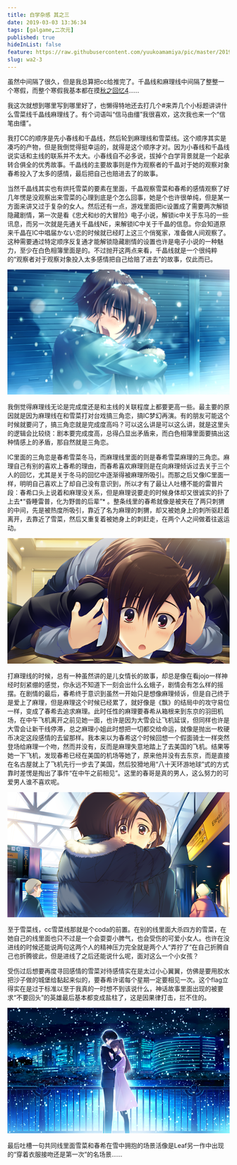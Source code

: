 ```yaml
---
title: 白学杂感 其之三
date: 2019-03-03 13:36:34
tags: [galgame,二次元]
published: true
hideInList: false
feature: https://raw.githubusercontent.com/yuukoamamiya/pic/master/20190508133845.png
slug: wa2-3
---
```

虽然中间隔了很久，但是我总算把cc给推完了。千晶线和麻理线中间隔了整整一个寒假，而整个寒假我基本都在摸[秋之回忆4](https://yuukoamamiya.github.io/p/mo4/)……

<!-- more -->

我这次就想到哪里写到哪里好了，也懒得特地还去打几个#来弄几个小标题讲讲什么雪菜线千晶线麻理线了。有个词语叫“信马由缰”我很喜欢，这次我也来一个“信笔由缰”。

我打CC的顺序是先小春线和千晶线，然后轮到麻理线和雪菜线。这个顺序其实是凑巧的产物，但是我倒觉得挺幸运的，就得是这个顺序才对。因为小春线和千晶线说实话和主线的联系并不太大。小春线自不必多说，拔掉个白学背景就是一个起承转合俱全的优秀故事。千晶线的主要故事则是作为观察者的千晶对于她的观察对象春希投入了太多的感情，最后把自己也赔进去了的故事。

当然千晶线其实也有烘托雪菜的要素在里面，千晶观察雪菜和春希的感情观察了好几年愣是没观察出来雪菜的心理到底是个怎么回事，她是个也许很单纯，但是某一方面来讲又过于复杂的女人。然后还有一点，游戏里面把ic设置成了需要两次解锁隐藏剧情，第一次是看《忠犬和纱的大冒险》电子小说，解锁ic中关于东马的一些讯息，而另一次就是先通关千晶线NE，来解锁IC中关于千晶的信息。你会知道原来千晶在IC中唱届かない恋的时候就已经盯上这三个俏冤家，准备做人间观察了。这种需要通过特定顺序反复通才能解锁隐藏剧情的设置也许是电子小说的一种魅力，至少在白色相簿里面是的。不过抛开这两点来看，千晶线就是一个很纯粹的“观察者对于观察对象投入太多感情把自己给赔了进去”的故事，仅此而已。

![](https://raw.githubusercontent.com/yuukoamamiya/pic/master/20190508133715.png)

我倒觉得麻理线无论是完成度还是和主线的关联程度上都要更高一些。最主要的原因就是因为麻理线在和雪菜打对台戏搞三角恋，搞IC梦幻再演。有的朋友可能这个时候就要问了，搞三角恋就是完成度高吗？可以这么讲是可以这么讲，就是这里头的逻辑会比较绕：剧本要完成度高，总得凸显出矛盾来，而白色相簿里面要搞出这种情感上的矛盾，那自然就是三角恋。

IC里面的三角恋是春希雪菜冬马，而麻理线里面的则是春希雪菜麻理的三角恋。麻理自己有别的喜欢上春希的理由，而春希喜欢麻理则是在向麻理倾诉过去关于三个人的回忆，尤其是关于冬马的回忆中逐渐得被麻理所吸引。而那之后又像IC里面一样，明明自己喜欢上了却自己没有意识到，所以才有了最让人吐槽不能的雷普片段：春希口头上说着和麻理没关系，但是麻理说要走的时候身体却又很诚实的扑了上去*“昏睡雷普，化为野兽的后辈”* 。整条线里的春希就像是被夹在了两只刺猬的中间，先是被热度所吸引，靠近了名为麻理的刺猬，却又被她身上的刺所驱赶着离开，去靠近了雪菜，然后又重复着被她身上的刺赶走，在两个人之间做着往返运动。

![昏睡雷普，化为野兽的后辈](https://raw.githubusercontent.com/yuukoamamiya/pic/master/20190508133758.png)

打麻理线的时候，总有一种虽然讲的是儿女情长的故事，却总是像在看jojo一样神经时刻紧绷的感觉，你永远不知道下一刻会出什么幺蛾子，剧情会有怎么样的摇摆。在剧情的最后，春希终于意识到虽然一开始只是想像麻理倾诉，但是自己终于是爱上了麻理，但是麻理这个时候已经累了，就好像是《飘》的结局中的攻守易位一样，变成了春希去追求麻理。此时任性的麻理要春希从箱根来到东京的羽田机场，在中午飞机离开之前见她一面，也许是因为大雪会让飞机延误，但同样也许是大雪会让新干线停滞，总之麻理小姐此时想把一切都交给命运，就像是抛出一枚硬币决定这段感情的去留那样。我本来以为春希这个时候回想一个假面骑士一样突然登场给麻理一个吻，然而并没有，反而是麻理失意地踏上了去美国的飞机。结果等她一下飞机，发现春希已经在美国的机场等她了，原来他并没有去东京，而是直接在名古屋就上了飞机先行一步去了美国，然后狡猾地用“八十天环游地球”式的方式靠时差愣是掏出了事件“在中午之前相见”。这里的春哥是真的男人，这么努力的可爱男人谁不喜欢呢。

![](https://raw.githubusercontent.com/yuukoamamiya/pic/master/20190508133818.png)

至于雪菜线，cc雪菜线那就是个coda的前置。在别的线里面大杀四方的雪菜，在她自己的线里面也只不过是一个会耍耍小脾气，也会受伤的可爱小女人。也许在没进线的时候还能说两句这两个人的精神压力完全就是两个人“弄拧了”在自己折腾自己也折腾彼此，但是进线了之后还能说什么呢，面对这么一个小女孩？

受伤过后想要再度寻回感情的雪菜对待感情实在是太过小心翼翼，仿佛是要用胶水把沙子做的城堡给黏起来似的，要春希许诺每个星期一定要相见一次。这个flag立得实在是过于标准以至于我真的一时想不到该说什么，神话故事里面出现的被要求“不要回头”的英雄最后基本都变成盐柱了，这是因果律打击，拦不住的。

![天使不在的12月](https://raw.githubusercontent.com/yuukoamamiya/pic/master/20190508133845.png)

最后吐槽一句共同线里面雪菜和春希在雪中拥抱的场景活像是Leaf另一作中出现的“穿着衣服接吻还是第一次”的名场景……
